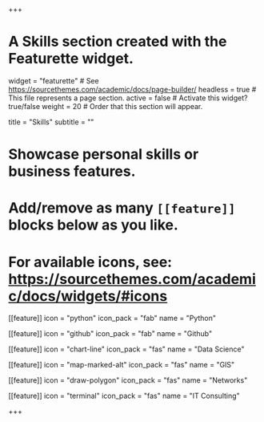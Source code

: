 +++
# A Skills section created with the Featurette widget.
widget = "featurette"  # See https://sourcethemes.com/academic/docs/page-builder/
headless = true  # This file represents a page section.
active = false  # Activate this widget? true/false
weight = 20  # Order that this section will appear.

title = "Skills"
subtitle = ""

# Showcase personal skills or business features.
#
# Add/remove as many `[[feature]]` blocks below as you like.
#
# For available icons, see: https://sourcethemes.com/academic/docs/widgets/#icons

[[feature]]
  icon = "python"
  icon_pack = "fab"
  name = "Python"

[[feature]]
  icon = "github"
  icon_pack = "fab"
  name = "Github"

[[feature]]
  icon = "chart-line"
  icon_pack = "fas"
  name = "Data Science"

[[feature]]
  icon = "map-marked-alt"
  icon_pack = "fas"
  name = "GIS"

[[feature]]
  icon = "draw-polygon"
  icon_pack = "fas"
  name = "Networks"

[[feature]]
  icon = "terminal"
  icon_pack = "fas"
  name = "IT Consulting"

+++
